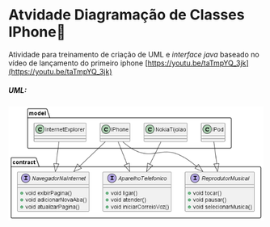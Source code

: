 # Atvidade Diagramação de Classes IPhone📱

Atividade para treinamento de criação de UML e *interface java* baseado no vídeo de lançamento do primeiro iphone [https://youtu.be/taTmpYQ_3jk](https://youtu.be/taTmpYQ_3jk)

##### UML:
![](./uml/img/project.png)
